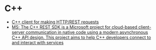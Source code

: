 # C++

 - [C++ client for making HTTP/REST requests](https://github.com/mrtazz/restclient-cpp)
 - [MS: The C++ REST SDK is a Microsoft project for cloud-based client-server communication in native code using a modern asynchronous C++ API design. This project aims to help C++ developers connect to and interact with services](https://github.com/Microsoft/cpprestsdk)
